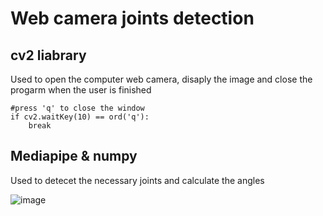 # Web camera joints detection

## cv2 liabrary

Used to open the computer web camera, disaply the image and close the progarm when the user is finished

```
#press 'q' to close the window
if cv2.waitKey(10) == ord('q'):
    break
```
## Mediapipe & numpy

Used to detecet the necessary joints and calculate the angles

![image](https://user-images.githubusercontent.com/87011531/155020288-654970d3-5e5b-4099-8000-dd73d04e81dc.png)

